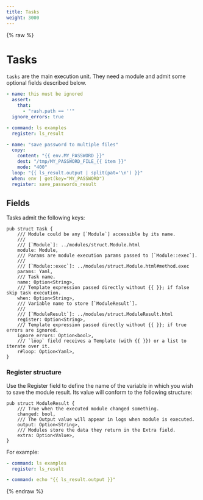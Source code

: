 ```yaml
---
title: Tasks
weight: 3000
---
```


{% raw %}
# Tasks

`tasks` are the main execution unit. They need a module and admit some optional fields described below.

```yaml
- name: this must be ignored
  assert:
    that:
      - "rash.path == ''"
  ignore_errors: true

- command: ls examples
  register: ls_result

- name: "save password to multiple files"
  copy:
    content: "{{ env.MY_PASSWORD }}"
    dest: "/tmp/MY_PASSWORD_FILE_{{ item }}"
    mode: "400"
  loop: "{{ ls_result.output | split(pat='\n') }}"
  when: env | get(key="MY_PASSWORD")
  register: save_passwords_result
```

## Fields

Tasks admit the following keys:

```rust,no_run,noplaypen
pub struct Task {
    /// Module could be any [`Module`] accessible by its name.
    ///
    /// [`Module`]: ../modules/struct.Module.html
    module: Module,
    /// Params are module execution params passed to [`Module::exec`].
    ///
    /// [`Module::exec`]: ../modules/struct.Module.html#method.exec
    params: Yaml,
    /// Task name.
    name: Option<String>,
    /// Template expression passed directly without {{ }}; if false skip task execution.
    when: Option<String>,
    /// Variable name to store [`ModuleResult`].
    ///
    /// [`ModuleResult`]: ../modules/struct.ModuleResult.html
    register: Option<String>,
    /// Template expression passed directly without {{ }}; if true errors are ignored.
    ignore_errors: Option<bool>,
    /// `loop` field receives a Template (with {{ }}) or a list to iterate over it.
    r#loop: Option<Yaml>,
}
```

### Register structure

Use the Register field to define the name of the variable in which you wish to save
the module result. Its value will conform to the following structure:

```rust,no_run,noplaypen
pub struct ModuleResult {
    /// True when the executed module changed something.
    changed: bool,
    /// The Output value will appear in logs when module is executed.
    output: Option<String>,
    /// Modules store the data they return in the Extra field.
    extra: Option<Value>,
}
```

For example:

```yaml
- command: ls examples
  register: ls_result

- command: echo "{{ ls_result.output }}"
```
{% endraw %}